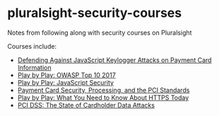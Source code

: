 # pluralsight-security-courses

Notes from following along with security courses on Pluralsight

Courses include:

- [Defending Against JavaScript Keylogger Attacks on Payment Card Information](https://www.pluralsight.com/courses/defending-javascript-keylogger-attacks-pci)
- [Play by Play: OWASP Top 10 2017](https://www.pluralsight.com/courses/play-by-play-owasp-top-ten-2017)
- [Play by Play: JavaScript Security](https://www.pluralsight.com/courses/play-by-play-javascript-security)
- [Payment Card Security, Processing, and the PCI Standards](https://www.pluralsight.com/courses/payment-card-security-processing-pci-standards)
- [Play by Play: What You Need to Know About HTTPS Today](https://app.pluralsight.com/library/courses/play-by-play-https-what-you-need-know-about-today)
- [PCI DSS: The State of Cardholder Data Attacks](https://app.pluralsight.com/library/courses/pci-dss-state-cardholder-data-attack/table-of-contents)
